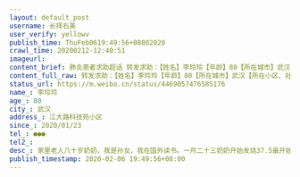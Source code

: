 ```yaml
---
layout: default_post
username: 长择右美
user_verify: yellowv
publish_time: ThuFeb0619:49:56+08002020
crawl_time: 20200212-12:40:51
imageurl: 
content_brief: 肺炎患者求助超话 转发求助：【姓名】李玲玲【年龄】80【所在城市】武汉【所在小区、社区】江大路科技苑小区【患病时间】2020/01/23【联系方式】●●●【其他紧急联系人】【病情描述】 家里老人八十岁奶奶，我是孙女，我在国外读书。一月二十三奶奶开始发烧37.5最开始以为是普通感 ...全文
content_full_raw: 转发求助：【姓名】李玲玲【年龄】80【所在城市】武汉【所在小区、社区】江大路科技苑小区【患病时间】2020/01/23【联系方式】●●●【其他紧急联系人】【病情描述】家里老人八十岁奶奶，我是孙女，我在国外读书。一月二十三奶奶开始发烧37.5最开始以为是普通感冒，一月二十六没有烧了吃了些药好些了，一月二十七开始发烧37.8，一月二十八在长江医院拍的片子，医生说肺部有感染，然后去六医院发热门诊医生表示是轻症，让我们回家隔离。28号就上报社区社区也就说要等着，但是到昨天五号也没有排到我们不管是酒店隔离也好住院也好。到2月3号开始说呼吸不上来，窒息，持续低烧。5号下午又去拍片和查血，医生直接开住院证明，这之间一直有跟社区联系，但是社区没有任何回复，实在是没有办法了。我奶奶有心脏病和高血压，老人年纪大了实在是不能这样耗下去了，谢谢您，希望能帮忙。拜托了，现在家里爸妈很绝望不知道该怎么办，社区排队不知道排到什么时候，医院不收人，我又远在海外，现在根本回不来，只能通过这种方式帮助到自己的奶奶，浪费公共资源对不起大家。爷爷有阿尔茨海默氏症，瘫痪在床，已经好多年了，如果传染给爷爷爷爷是没有一点抵抗力的。奶奶已经八十岁了，爸爸妈妈也都五十多岁的人了这段时间一直在照顾奶奶不知道自己身体怎么样了。
status_url: https://m.weibo.cn/status/4469057476585176
name_: 李玲玲
age_: 80
city_: 武汉
address_: 江大路科技苑小区
since_: 2020/01/23
tel_: ●●●
tel2_: 
desc_: 家里老人八十岁奶奶，我是孙女，我在国外读书。一月二十三奶奶开始发烧37.5最开始以为是普通感冒，一月二十六没有烧了吃了些药好些了，一月二十七开始发烧37.8，一月二十八在长江医院拍的片子，医生说肺部有感染，然后去六医院发热门诊医生表示是轻症，让我们回家隔离。28号就上报社区社区也就说要等着，但是到昨天五号也没有排到我们不管是酒店隔离也好住院也好。到2月3号开始说呼吸不上来，窒息，持续低烧。5号下午又去拍片和查血，医生直接开住院证明，这之间一直有跟社区联系，但是社区没有任何回复，实在是没有办法了。我奶奶有心脏病和高血压，老人年纪大了实在是不能这样耗下去了，谢谢您，希望能帮忙。拜托了，现在家里爸妈很绝望不知道该怎么办，社区排队不知道排到什么时候，医院不收人，我又远在海外，现在根本回不来，只能通过这种方式帮助到自己的奶奶，浪费公共资源对不起大家。爷爷有阿尔茨海默氏症，瘫痪在床，已经好多年了，如果传染给爷爷爷爷是没有一点抵抗力的。奶奶已经八十岁了，爸爸妈妈也都五十多岁的人了这段时间一直在照顾奶奶不知道自己身体怎么样了。
publish_timestamp: 2020-02-06 19:49:56+08:00
---
```

